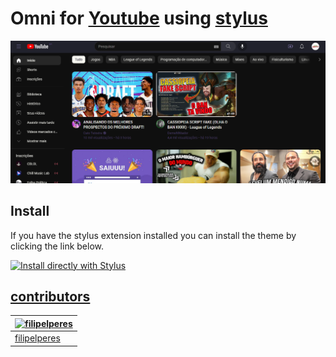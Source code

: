 # Omni for [Youtube](https://youtube.com/) using [stylus](https://add0n.com/stylus.html)

![Screenshot](./printscreen.png)

## Install

If you have the stylus extension installed you can install the theme by clicking the link below.

[![Install directly with Stylus](https://img.shields.io/badge/Install%20directly%20with-Stylus-00adad.svg)](https://github.com/filipelperes/omni-youtube/raw/main/omni.user.css)

## [contributors](https://github.com/filipelperes/omni-youtube/graphs/contributors)

| [![filipelperes](https://avatars2.githubusercontent.com/u/7967904?v=3&s=70)](https://github.com/nmsmith22389) |
| -------------------------------------------------------------------------------------------------------- |
| [filipelperes](https://github.com/filipelperes)                                                             |
